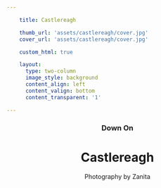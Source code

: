 ```yaml
---

    title: Castlereagh

    thumb_url: 'assets/castlereagh/cover.jpg'
    cover_url: 'assets/castlereagh/cover.jpg'

    custom_html: true

    layout:
      type: two-column
      image_style: background
      content_align: left
      content_valign: bottom
      content_transparent: '1'

---
```


<figure class="cover-area image" style="background-image: url({{ cover.url }})"></figure>
<div class="content">
  <header>
    <div class="wrapper">
      <h3 class='subtitle'>Down On</h3>
      <h1 class="title">Castlereagh</h1>
      <p class="by-line">Photography by Zanita</p>
    </div>
  </header>
</div>

